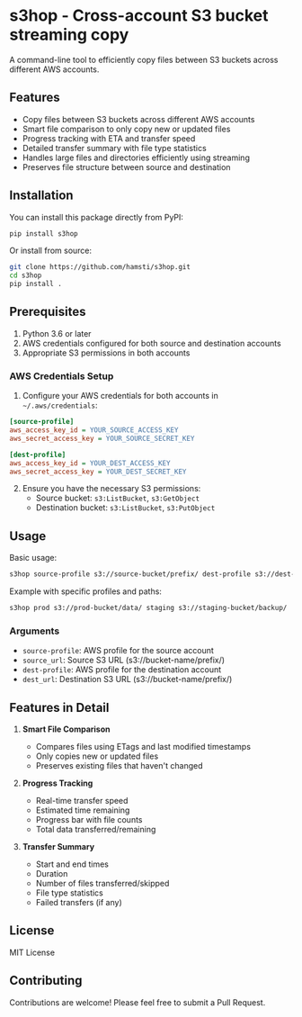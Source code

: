 # s3hop - Cross-account S3 bucket streaming copy

A command-line tool to efficiently copy files between S3 buckets across different AWS accounts.

## Features

- Copy files between S3 buckets across different AWS accounts
- Smart file comparison to only copy new or updated files
- Progress tracking with ETA and transfer speed
- Detailed transfer summary with file type statistics
- Handles large files and directories efficiently using streaming
- Preserves file structure between source and destination

## Installation

You can install this package directly from PyPI:

```bash
pip install s3hop
```

Or install from source:

```bash
git clone https://github.com/hamsti/s3hop.git
cd s3hop
pip install .
```

## Prerequisites

1. Python 3.6 or later
2. AWS credentials configured for both source and destination accounts
3. Appropriate S3 permissions in both accounts

### AWS Credentials Setup

1. Configure your AWS credentials for both accounts in `~/.aws/credentials`:

```ini
[source-profile]
aws_access_key_id = YOUR_SOURCE_ACCESS_KEY
aws_secret_access_key = YOUR_SOURCE_SECRET_KEY

[dest-profile]
aws_access_key_id = YOUR_DEST_ACCESS_KEY
aws_secret_access_key = YOUR_DEST_SECRET_KEY
```

2. Ensure you have the necessary S3 permissions:
   - Source bucket: `s3:ListBucket`, `s3:GetObject`
   - Destination bucket: `s3:ListBucket`, `s3:PutObject`

## Usage

Basic usage:

```bash
s3hop source-profile s3://source-bucket/prefix/ dest-profile s3://dest-bucket/prefix/
```

Example with specific profiles and paths:

```bash
s3hop prod s3://prod-bucket/data/ staging s3://staging-bucket/backup/
```

### Arguments

- `source-profile`: AWS profile for the source account
- `source_url`: Source S3 URL (s3://bucket-name/prefix/)
- `dest-profile`: AWS profile for the destination account
- `dest_url`: Destination S3 URL (s3://bucket-name/prefix/)

## Features in Detail

1. **Smart File Comparison**
   - Compares files using ETags and last modified timestamps
   - Only copies new or updated files
   - Preserves existing files that haven't changed

2. **Progress Tracking**
   - Real-time transfer speed
   - Estimated time remaining
   - Progress bar with file counts
   - Total data transferred/remaining

3. **Transfer Summary**
   - Start and end times
   - Duration
   - Number of files transferred/skipped
   - File type statistics
   - Failed transfers (if any)

## License

MIT License

## Contributing

Contributions are welcome! Please feel free to submit a Pull Request.
